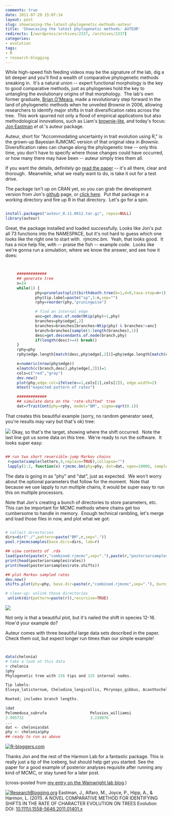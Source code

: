```yaml
---
comments: true
date: 2011-07-20 15:07:14
layout: post
slug: showcasing-the-latest-phylogenetic-methods-auteur
title: 'Showcasing the latest phylogenetic methods: AUTEUR'
redirects: [/wordpress/archives/2337, /archives/2337]
categories:
- evolution
tags:
- R
- research-blogging
---
```


While high-speed fish feeding videos may be the signature of the lab, dig a bit deeper and you'll find a wealth of comparative phylogenetic methods sneaking in.  It's a natural union -- expert functional morphology is the key to good comparative methods, just as phylogenies hold the key to untangling the evolutionary origins of that morphology.  The lab's own former graduate, [Brian O'Meara](http://www.brianomeara.info/), made a revolutionary step forward in the land of phylogenetic methods when he unveiled _Brownie_ in 2006, allowing researchers to identify major shifts in trait diversification rates across the tree.  This work spurred not only a flood of empirical applications but also methodological innovations, such as Liam's [brownie-lite](http://phytools.blogspot.com/2011/07/more-robust-version-of-brownielite.html), and today's focus: [Jon Eastman](http://public.wsu.edu/~storfer/eastman/pages/index.html) _et al._'s auteur package.

Auteur, short for "Accommodating uncertainty in trait evolution using R," is the grown-up Bayesian RJMCMC version of that original idea in _Brownie_.  Diversification rates can change along the phylogenetic tree -- only this time, you don't have to specify where those changes could have occurred, or how many there may have been -- auteur simply tries them all.

If you want the details, definitely go [read the paper](http://doi.wiley.com/10.1111/j.1558-5646.2011.01401.x) -- it's all there, clear and thorough.  Meanwhile, what we really want to do, is take it out for a test drive.

The package isn't up on CRAN yet, so you can grab the development version from Jon's [github](https://github.com/eastman/auteur) page, or [click here](https://github.com/downloads/eastman/auteur/auteur_0.11.0612.tar.gz).  Put that package in a working directory and fire up R in that directory.  Let's go for a spin.


```R

install.packages("auteur_0.11.0612.tar.gz", repos=NULL)
library(auteur)


```


Great, the package installed and loaded successfully. Looks like Jon's put all 73 functions into the NAMESPACE, but it's not hard to guess which one looks like the right one to start with.  rjmcmc.bm.  Yeah, that looks good.  It has a nice help file, with -- praise the fish -- example code.  Looks like we're gonna run a simulation, where we know the answer, and see how it does:


```R


     #############
     ## generate tree
     n=24
     while(1) {
             phy=prunelastsplit(birthdeath.tree(b=1,d=0,taxa.stop=n+1))
             phy$tip.label=paste("sp",1:n,sep="")
             rphy=reorder(phy,"pruningwise")

             # find an internal edge
             anc=get.desc.of.node(Ntip(phy)+1,phy)
             branches=phy$edge[,2]
             branches=branches[branches>Ntip(phy) & branches!=anc]
             branch=branches[sample(1:length(branches),1)]
             desc=get.descendants.of.node(branch,phy)
             if(length(desc)>=4) break()
     }
     rphy=phy
     rphy$edge.length[match(desc,phy$edge[,2])]=phy$edge.length[match(desc,phy$edge[,2])]*64

     e=numeric(nrow(phy$edge))
     e[match(c(branch,desc),phy$edge[,2])]=1
     cols=c("red","gray")
     dev.new()
     plot(phy,edge.col=ifelse(e==1,cols[1],cols[2]), edge.width=2)
     mtext("expected pattern of rates")

     #############
     ## simulate data on the 'rate-shifted' tree
     dat=rTraitCont(phy=rphy, model="BM", sigma=sqrt(0.1))


```


That creates this beautiful example (sorry, no random generator seed, you're results may vary but that's ok) tree:

![](http://farm7.static.flickr.com/6123/5952070152_e7761d597c.jpg)
Okay, so that's the target, showing where the shift occurred.  Note the last line got us some data on this tree.  We're ready to run the software.  It looks super easy:


```R

## run two short reversible-jump Markov chains
 r=paste(sample(letters,9,replace=TRUE),collapse="")
 lapply(1:2, function(x) rjmcmc.bm(phy=phy, dat=dat, ngen=10000, sample.freq=10, prob.mergesplit=0.1, simplestart=TRUE, prop.width=1, fileBase=paste(r,x,sep=".")))

```


The data is going in as "phy" and "dat", just as expected.  We won't worry about the optional parameters that follow for the moment.  Note that because we use lapply to run multiple chains, it would be super easy to run this on multiple processors.

Note that Jon's creating a bunch of directories to store parameters, etc.  This can be important for MCMC methods where chains get too cumbersome to handle in memory.  Enough technical rambling, let's merge and load those files in now, and plot what we got:


```R

# collect directories
dirs=dir("./",pattern=paste("BM",r,sep="."))
pool.rjmcmcsamples(base.dirs=dirs, lab=r)

## view contents of .rda
load(paste(paste(r,"combined.rjmcmc",sep="."),paste(r,"posteriorsamples.rda",sep="."),sep="/"))
print(head(posteriorsamples$rates))
print(head(posteriorsamples$rate.shifts))

## plot Markov sampled rates
dev.new()
shifts.plot(phy=phy, base.dir=paste(r,"combined.rjmcmc",sep="."), burnin=0.5, legend=TRUE, edge.width=2)

# clean-up: unlink those directories
 unlink(dir(pattern=paste(r)),recursive=TRUE)

```


![](http://farm7.static.flickr.com/6001/5952112488_91867e7f3a.jpg)

Not only is that a beautiful plot, but it's nailed the shift in species 12-16.  How'd your example do?

Auteur comes with three beautiful large data sets described in the paper.  Check them out, but expect longer run times than our simple example!


```R


data(chelonia)
# take a look at this data
> chelonia
$phy
Phylogenetic tree with 226 tips and 225 internal nodes.

Tip labels:
Elseya_latisternum, Chelodina_longicollis, Phrynops_gibbus, Acanthochelys_radiolata, Acanthochelys_macrocephala, Acanthochelys_pallidipectoris, ...

Rooted; includes branch lengths.

$dat
Pelomedusa_subrufa                   Pelusios_williamsi
2.995732                             3.218876
...
dat <- chelonia$dat
phy <- chelonia$phy
## ready to run as above


```


[![R-bloggers.com](http://a1.twimg.com/profile_images/1344218056/RblogLogo_bigger.png)](http://www.R-bloggers.com)

Thanks Jon and the rest of the Harmon Lab for a fantastic package. This is really just a tip of the iceberg, but should help get you started. See the paper for a good example of posterior analyses requisite after running any kind of MCMC, or stay tuned for a later post.

(cross-posted from [my entry on the Wainwright lab blog](http://fishlab.ucdavis.edu/?p=303).)

[![ResearchBlogging.org](http://www.researchblogging.org/public/citation_icons/rb2_large_gray.png)](http://www.researchblogging.org)
Eastman, J., Alfaro, M., Joyce, P., Hipp, A., & Harmon, L. (2011). A NOVEL COMPARATIVE METHOD FOR IDENTIFYING SHIFTS IN THE RATE OF CHARACTER EVOLUTION ON TREES Evolution DOI: [10.1111/j.1558-5646.2011.01401.x](http://dx.doi.org/10.1111/j.1558-5646.2011.01401.x)
